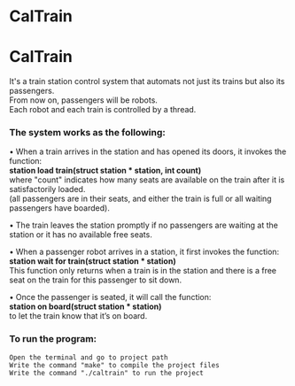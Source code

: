 # CalTrain
# CalTrain
It's a train station control system that automats not just its trains but also its passengers.  
From now on, passengers will be robots.  
Each robot and each train is controlled by a thread.  

### The system works as the following:

• When a train arrives in the station and has opened its doors, it invokes the function:  
**station load train(struct station * station, int count)**  
  where "count" indicates how many seats are available on the train after it is satisfactorily loaded.  
  (all passengers are in their seats, and either the train is full or all waiting passengers have boarded).  

• The train leaves the station promptly if no passengers are waiting at the station or it has no available free seats.

• When a passenger robot arrives in a station, it first invokes the function:  
  **station wait for train(struct station * station)**  
  This function only returns when a train is in the station and there is a free seat on the train for this passenger to sit down.  

• Once the passenger is seated, it will call the function:  
  **station on board(struct station * station)**  
  to let the train know that it’s on board.  


### To run the program:
```
Open the terminal and go to project path 
Write the command "make" to compile the project files   
Write the command "./caltrain" to run the project 
```
